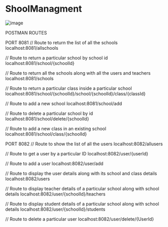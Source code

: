 # ShoolManagment
![image](https://user-images.githubusercontent.com/47479228/158618595-3c4095e3-1459-4547-ba1d-ea8f8a6e70ac.png)


POSTMAN ROUTES

PORT 8081
// Route to return the list of all the schools
localhost:8081/allschools

// Route to return a particular school by school id
localhost:8081/school/{schoolId}

// Route to return all the schools along with all the users and teachers
localhost:8081/schools

// Route to return a particular class inside a particular school
localhost:8081/school/{schoolId}/school/{schoolId}/class/{classId}

// Route to add a new school
localhost:8081/school/add

// Route to delete a particular school by id
localhost:8081/school/delete/{schoolId}

// Route to add a new class in an existing school
localhost:8081/school/class/{schoolId}


PORT 8082
// Route to show the list of all the users
localhost:8082/allusers

// Route to get a user by a particular ID
localhost:8082/user/{userId}

// Route to add a user
localhost:8082/user/add

// Route to display the user details along with its school and class details
localhost:8082/users

// Route to display teacher details of a particular school along with school details
localhost:8082/user/{schoolId}/teachers

// Route to display student details of a particular school along with school details
localhost:8082/user/{schoolId}/students

// Route to delete a particular user
localhost:8082/user/delete/{UserId}
